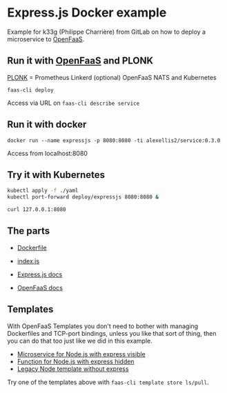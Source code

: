 # Express.js Docker example

Example for k33g (Philippe Charrière) from GitLab on how to deploy a microservice to [OpenFaaS](https://github.com/openfaas/faas).

## Run it with [OpenFaaS](https://github.com/openfaas/faas) and PLONK

[PLONK](https://skillsmatter.com/skillscasts/14268-serverless-2-0-get-started-with-the-plonk-stack?utm_medium=social&utm_source=twitter&utm_campaign=bafdbc&utm_content=skillscast) = Prometheus Linkerd (optional) OpenFaaS NATS and Kubernetes

```
faas-cli deploy
```

Access via URL on `faas-cli describe service`

## Run it with docker

```
docker run --name expressjs -p 8080:8080 -ti alexellis2/service:0.3.0
```

Access from localhost:8080

## Try it with Kubernetes

```sh
kubectl apply -f ./yaml
kubectl port-forward deploy/expressjs 8080:8080 &

curl 127.0.0.1:8080
```

## The parts

* [Dockerfile](./Dockerfile)

* [index.js](./index.js)

* [Express.js docs](https://expressjs.com)

* [OpenFaaS docs](https://www.openfaas.com/)

## Templates

With OpenFaaS Templates you don't need to bother with managing Dockerfiles and TCP-port bindings, unless you like that sort of thing, then you can do that too just like we did in this example.

* [Microservice for Node.js with express visible](https://github.com/openfaas-incubator/node10-express-service/)
* [Function for Node.js with express hidden](https://github.com/openfaas-incubator/node10-express-service/)
* [Legacy Node template without express](https://github.com/openfaas/templates/tree/master/template/node)

Try one of the templates above with `faas-cli template store ls/pull`.


